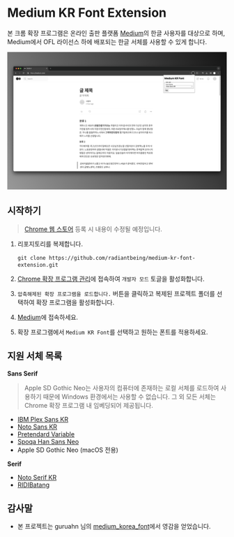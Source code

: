 # Medium KR Font Extension

본 크롬 확장 프로그램은 온라인 출판 플랫폼 [Medium](https://medium.com)의 한글 사용자를 대상으로 하며, Medium에서 OFL 라이선스 하에 배포되는 한글 서체를 사용할 수 있게 합니다.

![Medium 스토리 캡처](./docs/capture.png)

## 시작하기

> [Chrome 웹 스토어](https://chromewebstore.google.com/) 등록 시 내용이 수정될 예정입니다.

1. 리포지토리를 복제합니다.

   ```shell
   git clone https://github.com/radiantbeing/medium-kr-font-extension.git
   ```

2. [Chrome 확장 프로그램 관리](chrome://extensions/)에 접속하여 `개발자 모드` 토글을 활성화합니다.
3. `압축해제된 확장 프로그램을 로드합니다.` 버튼을 클릭하고 복제된 프로젝트 폴더를 선택하여 확장 프로그램을 활성화합니다.
4. [Medium](https://medium.com)에 접속하세요.
5. 확장 프로그램에서 `Medium KR Font`를 선택하고 원하는 폰트를 적용하세요.

## 지원 서체 목록

**Sans Serif**

> Apple SD Gothic Neo는 사용자의 컴퓨터에 존재하는 로컬 서체를 로드하여 사용하기 때문에 Windows 환경에서는 사용할 수 없습니다. 그 외 모든 서체는 Chrome 확장 프로그램 내 임베딩되어 제공됩니다.

- [IBM Plex Sans KR](https://www.ibm.com/plex/)
- [Noto Sans KR](https://fonts.google.com/noto/)
- [Pretendard Variable](https://cactus.tistory.com/306/)
- [Spoqa Han Sans Neo](https://spoqa.github.io/spoqa-han-sans/)
- Apple SD Gothic Neo (macOS 전용)

**Serif**

- [Noto Serif KR](https://fonts.google.com/noto/)
- [RIDIBatang](https://ridicorp.com/ridibatang/)

## 감사말

- 본 프로젝트는 guruahn 님의 [medium_korea_font](https://github.com/guruahn/medium_korea_font)에서 영감을 얻었습니다.
